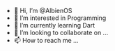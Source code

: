 - 👋 Hi, I’m @AlbienOS
- 👀 I’m interested in Programming
- 🌱 I’m currently learning Dart
- 💞️ I’m looking to collaborate on ...
- 📫 How to reach me ...

<!---
AlbienOS/AlbienOS is a ✨ special ✨ repository because its `README.md` (this file) appears on your GitHub profile.
You can click the Preview link to take a look at your changes.
--->
